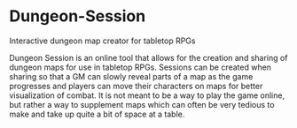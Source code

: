 # Dungeon-Session
Interactive dungeon map creator for tabletop RPGs

Dungeon Session is an online tool that allows for the creation and sharing of dungeon maps for use in tabletop RPGs.  Sessions can be created when sharing so that a GM can slowly reveal parts of a map as the game progresses and players can move their characters on maps for better visualization of combat.  It is not meant to be a way to play the game online, but rather a way to supplement maps which can often be very tedious to make and take up quite a bit of space at a table.
